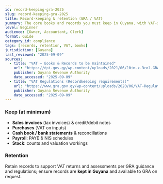 ```yaml
---
id: record-keeping-gra-2025
slug: record-keeping-gra-2025
title: Record-keeping & retention (GRA / VAT)
summary: The core books and records you must keep in Guyana, with VAT-specific retention points.
level: Beginner
audience: [Owner, Accountant, Clerk]
format: Guide
category_id: compliance
tags: [records, retention, VAT, books]
jurisdiction: [Guyana]
last_reviewed: "2025-09-09"
sources:
  - title: "VAT — Books & Records to be maintained"
    url: "https://dpi.gov.gy/wp-content/uploads/2021/06/10in-x-3col-GRA-VAT-POLICY-22-Books-and-Records-to-be-maintained-for-VAT-Purposes.pdf"
    publisher: Guyana Revenue Authority
    date_accessed: "2025-09-09"
  - title: "VAT Regulations (Recordkeeping requirements)"
    url: "https://www.gra.gov.gy/wp-content/uploads/2020/06/VAT-Regulations-updated-December-2018.pdf"
    publisher: Guyana Revenue Authority
    date_accessed: "2025-09-09"
---
```


### Keep (at minimum)
- **Sales invoices** (tax invoices) & credit/debit notes  
- **Purchases** (VAT on inputs)  
- **Cash book / bank statements** & reconciliations  
- **Payroll**: PAYE & NIS schedules  
- **Stock**: counts and valuation workings  

### Retention
Retain records to support VAT returns and assessments per GRA guidance and regulations; ensure records are **kept in Guyana** and available to GRA on request.
